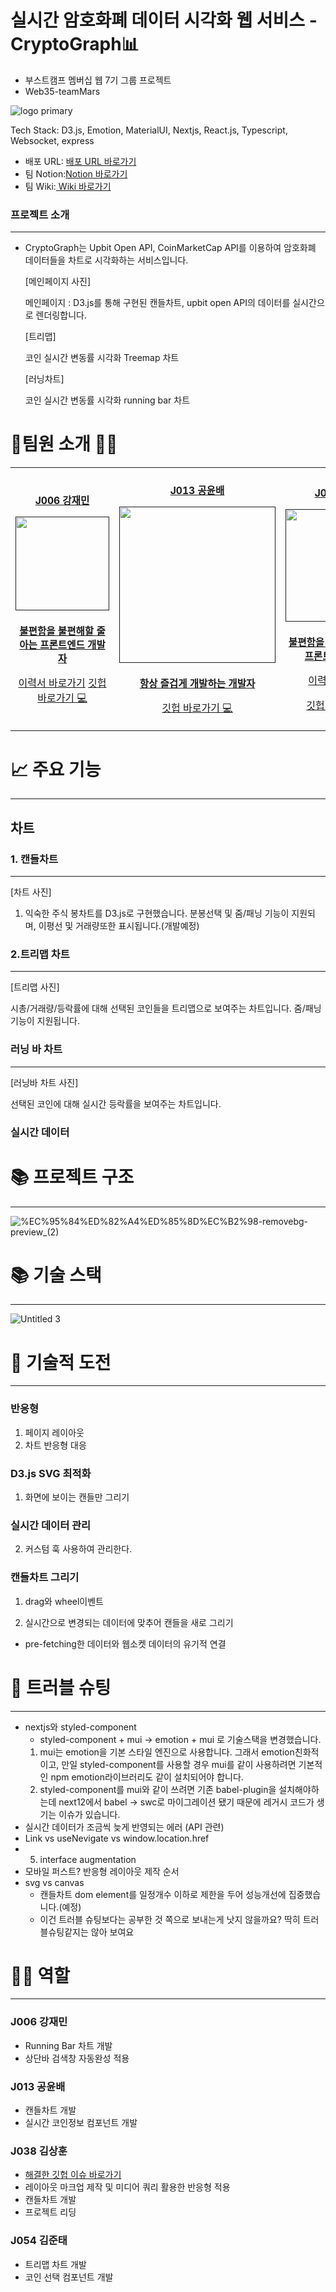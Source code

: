 # 실시간 암호화폐 데이터 시각화 웹 서비스 - CryptoGraph📊

-   부스트캠프 멤버십 웹 7기 그룹 프로젝트
-   Web35-teamMars

![logo primary](https://user-images.githubusercontent.com/60903175/205961174-e6bd9e88-2d0f-4b51-9eeb-d7db05af9885.svg)

Tech Stack: D3.js, Emotion, MaterialUI, Nextjs, React.js, Typescript, Websocket, express

-   배포 URL: [배포 URL 바로가기](https://cryptograph.servehttp.com/)
-   팀 Notion:[Notion 바로가기](https://www.notion.so/boostcamp-wm/Web35-CryptoGraph-035444908f1f4beb8d4c1ba40e2beb4d)
-   팀 Wiki:[ Wiki 바로가기](https://github.com/boostcampwm-2022/Web35-CryptoGraph/wiki/Introduce)

### 프로젝트 소개

---

-   CryptoGraph는 Upbit Open API, CoinMarketCap API를 이용하여 암호화폐 데이터들을 차트로 시각화하는 서비스입니다.

    [메인페이지 사진]

    메인페이지 : D3.js를 통해 구현된 캔들차트, upbit open API의 데이터를 실시간으로 렌더링합니다.

    [트리맵]

    코인 실시간 변동률 시각화 Treemap 차트

    [러닝차트]

    코인 실시간 변동률 시각화 running bar 차트

# 🥈팀원 소개 🧑‍💻

<table>
  <tbody>
    <tr>
<td align="center"><a href=""><img src="width="100px;" alt=""/><br /><sub>

### J006 강재민

<img src="https://user-images.githubusercontent.com/60903175/205962455-bbdf1bbd-44d3-406e-86e4-152d19a54467.png" width="150"/>

### 불편함을 불편해할 줄 아는 프론트엔드 개발자

[이력서 바로가기](https://www.notion.so/010dc5a42f8b4c08a2f2592682eba48c)
[깃헙 바로가기 💻](http://github.com/rkdwoals159)

</td>
<td align="center"><a href=""><img src="width="100px;" alt=""/><br /><sub>

### J013 공윤배

<img src="https://user-images.githubusercontent.com/60903175/205962656-71b83106-1f56-42fa-b96b-3e9f00e8cdf7.jpg" width="250"/>

### 항상 즐겁게 개발하는 개발자

[깃헙 바로가기 💻](https://github.com/kongyb)

</td>
<td align="center"><a href=""><img src="width="100px;" alt=""/><br /><sub>

### J038 김상훈

<img width="180" alt="김상훈" src="https://user-images.githubusercontent.com/60903175/205962751-c8330cf7-c25a-48a9-a301-ff99fb2f8a6b.png">

### 불편함을 불편해할 줄 아는 프론트엔드 개발자

[이력서 바로가기](https://www.notion.so/009309ae05974be68be9ad7beded7285)

[깃헙 바로가기 💻](https://github.com/baldwinIV)

</td>

<td align="center"><a href=""><img src="width="100px;" alt=""/><br /><sub>

### J054 김준태

<img width="150" alt="김준태" src="https://user-images.githubusercontent.com/60903175/205962803-44e9d683-ed45-4908-91bc-021ded7b5e51.png">

### 같이의 가치를 아는 프론트엔드 개발자

[이력서 바로가기](https://www.notion.so/438ec182c25847df84ef53186a387fde)

[깃헙 바로가기](https://github.com/sronger)</td>

  </tr>
  </tbody>
</table>

# 📈 주요 기능

---

## 차트

### 1. 캔들차트

---

[차트 사진]

1. 익숙한 주식 봉차트를 D3.js로 구현했습니다. 분봉선택 및 줌/패닝 기능이 지원되며, 이평선 및 거래량또한 표시됩니다.(개발예정)

### 2.트리맵 차트

---

[트리맵 사진]

시총/거래량/등락률에 대해 선택된 코인들을 트리맵으로 보여주는 차트입니다. 줌/패닝 기능이 지원됩니다.

### 러닝 바 차트

---

[러닝바 차트 사진]

선택된 코인에 대해 실시간 등락률을 보여주는 차트입니다.

### 실시간 데이터

# 📚 프로젝트 구조

---

![%EC%95%84%ED%82%A4%ED%85%8D%EC%B2%98-removebg-preview_(2)](https://user-images.githubusercontent.com/60903175/205962974-0ef2a271-62c1-4dfb-94da-7741cfeec9cf.png)

# 📚 기술 스택

---

![Untitled 3](https://user-images.githubusercontent.com/60903175/205963033-51126c6f-6069-4b64-8858-a2c3bdde9163.png)

# 👊 **기술적 도전**

---

### 반응형

1. 페이지 레이아웃
2. 차트 반응형 대응

### D3.js SVG 최적화

1. 화면에 보이는 캔들만 그리기

### 실시간 데이터 관리

2. 커스텀 훅 사용하여 관리한다.

### 캔들차트 그리기

1. drag와 wheel이벤트

2. 실시간으로 변경되는 데이터에 맞추어 캔들을 새로 그리기

-   pre-fetching한 데이터와 웹소켓 데이터의 유기적 연결

###

# 💫 **트러블 슈팅**

---

-   nextjs와 styled-component
    -   styled-component + mui → emotion + mui 로 기술스택을 변경했습니다.
    1. mui는 emotion을 기본 스타일 엔진으로 사용합니다. 그래서 emotion친화적이고, 만일 styled-component를 사용할 경우 mui를 같이 사용하려면 기본적인 npm emotion라이브러리도 같이 설치되어야 합니다.
    2. styled-component를 mui와 같이 쓰려면 기존 babel-plugin을 설치해야하는데 next12에서 babel → swc로 마이그레이션 됐기 때문에 레거시 코드가 생기는 이슈가 있습니다.
-   실시간 데이터가 조금씩 늦게 반영되는 에러 (API 관련)
-   Link vs useNevigate vs window.location.href
-   5.  interface augmentation
-   모바일 퍼스트? 반응형 레이아웃 제작 순서
-   svg vs canvas
    -   캔들차트 dom element를 일정개수 이하로 제한을 두어 성능개선에 집중했습니다.(예정)
    -   이건 트러블 슈팅보다는 공부한 것 쪽으로 보내는게 낫지 않을까요? 딱히 트러블슈팅같지는 않아 보여요

# 👨‍💻 역할

---

### J006 강재민

-   Running Bar 차트 개발
-   상단바 검색창 자동완성 적용

### J013 공윤배

-   캔들차트 개발
-   실시간 코인정보 컴포넌트 개발

### J038 김상훈

-   [해결한 깃헙 이슈 바로가기](https://github.com/boostcampwm-2022/Web35-CryptoGraph/issues?q=is%3Aissue+assignee%3AbaldwinIV+)
-   레이아웃 마크업 제작 및 미디어 쿼리 활용한 반응형 적용
-   캔들차트 개발
-   프로젝트 리딩

### J054 김준태

-   트리맵 차트 개발
-   코인 선택 컴포넌트 개발
